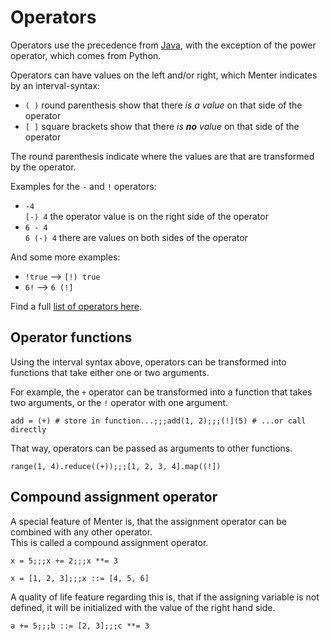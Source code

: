 # Operators

Operators use the precedence from [Java](https://introcs.cs.princeton.edu/java/11precedence/), with the exception of the
power operator, which comes from Python.

Operators can have values on the left and/or right, which Menter indicates by an interval-syntax:

- `( )` round parenthesis show that there _is a value_ on that side of the operator
- `[ ]` square brackets show that there _is **no** value_ on that side of the operator

The round parenthesis indicate where the values are that are transformed by the operator.

Examples for the `-` and `!` operators:

- `-4`  
  `[-) 4` the operator value is on the right side of the operator
- `6 - 4`  
  `6 (-) 4` there are values on both sides of the operator

And some more examples:

- `!true` --> `[!) true`
- `6!` --> `6 (!]`

Find a full [list of operators here](Core_Language_operators_list.html).

## Operator functions

Using the interval syntax above, operators can be transformed into functions that take either one or two arguments.

For example, the `+` operator can be transformed into a function that takes two arguments, or the `!` operator with one
argument.

```result=<<lambda>>;;;3;;;120
add = (+) # store in function...;;;add(1, 2);;;(!](5) # ...or call directly
```

That way, operators can be passed as arguments to other functions.

```result=10;;;[1, 2, 6, 24]
range(1, 4).reduce((+));;;[1, 2, 3, 4].map((!])
```

## Compound assignment operator

A special feature of Menter is, that the assignment operator can be combined with any other operator.  
This is called a compound assignment operator.

```result=5;;;7;;;343
x = 5;;;x += 2;;;x **= 3
```

```result=[1, 2, 3];;;[1, 2, 3, 4, 5, 6]
x = [1, 2, 3];;;x ::= [4, 5, 6]
```

A quality of life feature regarding this is, that if the assigning variable is not defined, it will be initialized with
the value of the right hand side.

```result=5;;;[2, 3];;;3
a += 5;;;b ::= [2, 3];;;c **= 3
```
